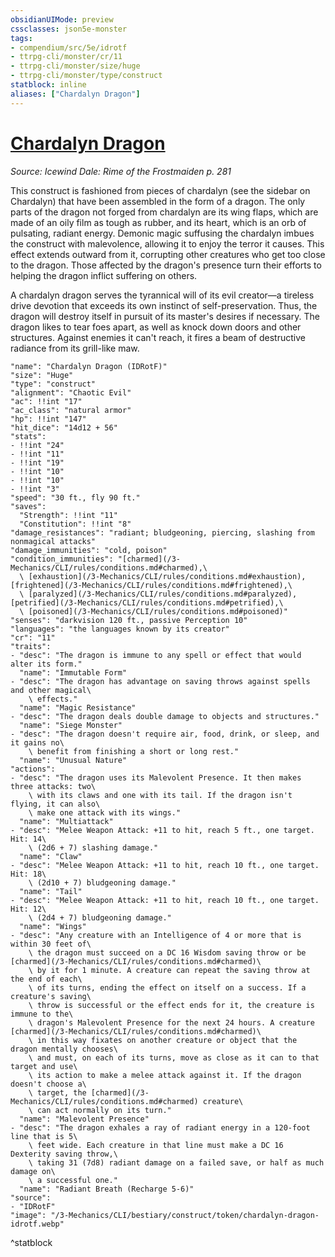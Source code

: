 ```yaml
---
obsidianUIMode: preview
cssclasses: json5e-monster
tags:
- compendium/src/5e/idrotf
- ttrpg-cli/monster/cr/11
- ttrpg-cli/monster/size/huge
- ttrpg-cli/monster/type/construct
statblock: inline
aliases: ["Chardalyn Dragon"]
---
```

# [Chardalyn Dragon](3-Mechanics\CLI\bestiary\construct/chardalyn-dragon-idrotf.md)
*Source: Icewind Dale: Rime of the Frostmaiden p. 281*  

This construct is fashioned from pieces of chardalyn (see the sidebar on Chardalyn) that have been assembled in the form of a dragon. The only parts of the dragon not forged from chardalyn are its wing flaps, which are made of an oily film as tough as rubber, and its heart, which is an orb of pulsating, radiant energy. Demonic magic suffusing the chardalyn imbues the construct with malevolence, allowing it to enjoy the terror it causes. This effect extends outward from it, corrupting other creatures who get too close to the dragon. Those affected by the dragon's presence turn their efforts to helping the dragon inflict suffering on others.

A chardalyn dragon serves the tyrannical will of its evil creator—a tireless drive devotion that exceeds its own instinct of self-preservation. Thus, the dragon will destroy itself in pursuit of its master's desires if necessary. The dragon likes to tear foes apart, as well as knock down doors and other structures. Against enemies it can't reach, it fires a beam of destructive radiance from its grill-like maw.

```statblock
"name": "Chardalyn Dragon (IDRotF)"
"size": "Huge"
"type": "construct"
"alignment": "Chaotic Evil"
"ac": !!int "17"
"ac_class": "natural armor"
"hp": !!int "147"
"hit_dice": "14d12 + 56"
"stats":
- !!int "24"
- !!int "11"
- !!int "19"
- !!int "10"
- !!int "10"
- !!int "3"
"speed": "30 ft., fly 90 ft."
"saves":
  "Strength": !!int "11"
  "Constitution": !!int "8"
"damage_resistances": "radiant; bludgeoning, piercing, slashing from nonmagical attacks"
"damage_immunities": "cold, poison"
"condition_immunities": "[charmed](/3-Mechanics/CLI/rules/conditions.md#charmed),\
  \ [exhaustion](/3-Mechanics/CLI/rules/conditions.md#exhaustion), [frightened](/3-Mechanics/CLI/rules/conditions.md#frightened),\
  \ [paralyzed](/3-Mechanics/CLI/rules/conditions.md#paralyzed), [petrified](/3-Mechanics/CLI/rules/conditions.md#petrified),\
  \ [poisoned](/3-Mechanics/CLI/rules/conditions.md#poisoned)"
"senses": "darkvision 120 ft., passive Perception 10"
"languages": "the languages known by its creator"
"cr": "11"
"traits":
- "desc": "The dragon is immune to any spell or effect that would alter its form."
  "name": "Immutable Form"
- "desc": "The dragon has advantage on saving throws against spells and other magical\
    \ effects."
  "name": "Magic Resistance"
- "desc": "The dragon deals double damage to objects and structures."
  "name": "Siege Monster"
- "desc": "The dragon doesn't require air, food, drink, or sleep, and it gains no\
    \ benefit from finishing a short or long rest."
  "name": "Unusual Nature"
"actions":
- "desc": "The dragon uses its Malevolent Presence. It then makes three attacks: two\
    \ with its claws and one with its tail. If the dragon isn't flying, it can also\
    \ make one attack with its wings."
  "name": "Multiattack"
- "desc": "Melee Weapon Attack: +11 to hit, reach 5 ft., one target. Hit: 14\
    \ (2d6 + 7) slashing damage."
  "name": "Claw"
- "desc": "Melee Weapon Attack: +11 to hit, reach 10 ft., one target. Hit: 18\
    \ (2d10 + 7) bludgeoning damage."
  "name": "Tail"
- "desc": "Melee Weapon Attack: +11 to hit, reach 10 ft., one target. Hit: 12\
    \ (2d4 + 7) bludgeoning damage."
  "name": "Wings"
- "desc": "Any creature with an Intelligence of 4 or more that is within 30 feet of\
    \ the dragon must succeed on a DC 16 Wisdom saving throw or be [charmed](/3-Mechanics/CLI/rules/conditions.md#charmed)\
    \ by it for 1 minute. A creature can repeat the saving throw at the end of each\
    \ of its turns, ending the effect on itself on a success. If a creature's saving\
    \ throw is successful or the effect ends for it, the creature is immune to the\
    \ dragon's Malevolent Presence for the next 24 hours. A creature [charmed](/3-Mechanics/CLI/rules/conditions.md#charmed)\
    \ in this way fixates on another creature or object that the dragon mentally chooses\
    \ and must, on each of its turns, move as close as it can to that target and use\
    \ its action to make a melee attack against it. If the dragon doesn't choose a\
    \ target, the [charmed](/3-Mechanics/CLI/rules/conditions.md#charmed) creature\
    \ can act normally on its turn."
  "name": "Malevolent Presence"
- "desc": "The dragon exhales a ray of radiant energy in a 120-foot line that is 5\
    \ feet wide. Each creature in that line must make a DC 16 Dexterity saving throw,\
    \ taking 31 (7d8) radiant damage on a failed save, or half as much damage on\
    \ a successful one."
  "name": "Radiant Breath (Recharge 5-6)"
"source":
- "IDRotF"
"image": "/3-Mechanics/CLI/bestiary/construct/token/chardalyn-dragon-idrotf.webp"
```
^statblock